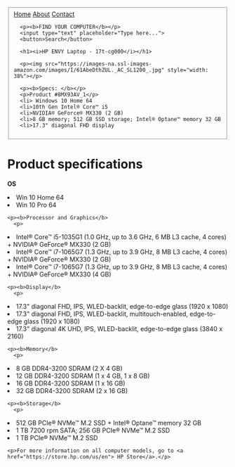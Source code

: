 <html lang="en">

<head>
  <meta charset="utf-8">
  <title>COMPUTER SPECIFICATIONS</title>
  <meta name="description" content="The HTML5 Herald">
  <meta name="author" content="SitePoint">
  <style>
  </style>
</head>

<body>
  <fieldset>
    <div class="topnav">
      <a class="active" href="#home">Home</a>
      <a href="#about">About</a>
      <a href="#contact">Contact</a>

      <p><b>FIND YOUR COMPUTER</b></p>
      <input type="text" placeholder="Type here...">
      <button>Search</button>

      <h1><i>HP ENVY Laptop - 17t-cg000</i></h1>

      <p><img src="https://images-na.ssl-images-amazon.com/images/I/61AbeDthZUL._AC_SL1200_.jpg" style="width: 38%"></p>

      <p><b>Specs: </b></p>
      <p>Product #8MX93AV_1</p>
      <li> Windows 10 Home 64
      <li>10th Gen Intel® Core™ i5
      <li>NVIDIA® GeForce® MX330 (2 GB)
      <li>8 GB memory; 512 GB SSD storage; Intel® Optane™ memory 32 GB
      <li>17.3" diagonal FHD display
  </fieldset>

  <h1>Product specifications</h1>
  <p><b>OS</b></p>
  <li>Win 10 Home 64
  <li>Win 10 Pro 64

    <p><b>Processor and Graphics</b>
      <p>
  <li>Intel® Core™ i5-1035G1 (1.0 GHz, up to 3.6 GHz, 6 MB L3 cache, 4 cores) + NVIDIA® GeForce® MX330 (2 GB)
  <li>Intel® Core™ i7-1065G7 (1.3 GHz, up to 3.9 GHz, 8 MB L3 cache, 4 cores) + NVIDIA® GeForce® MX330 (2 GB)
  <li>Intel® Core™ i7-1065G7 (1.3 GHz, up to 3.9 GHz, 8 MB L3 cache, 4 cores) + NVIDIA® GeForce® MX330 (4 GB)

    <p><b>Display</b>
      <p>
  <li>17.3" diagonal FHD, IPS, WLED-backlit, edge-to-edge glass (1920 x 1080)
  <li>17.3" diagonal FHD, IPS, WLED-backlit, multitouch-enabled, edge-to-edge glass (1920 x 1080)
  <li>17.3" diagonal 4K UHD, IPS, WLED-backlit, edge-to-edge glass (3840 x 2160)

    <p><b>Memory</b>
      <p>
  <li> 8 GB DDR4-3200 SDRAM (2 X 4 GB)
  <li>12 GB DDR4-3200 SDRAM (1 x 4 GB, 1 x 8 GB)
  <li>16 GB DDR4-3200 SDRAM (1 x 16 GB)
  <li>32 GB DDR4-3200 SDRAM (2 x 16 GB)

    <p><b>Storage</b>
      <p>
  <li>512 GB PCIe® NVMe™ M.2 SSD + Intel® Optane™ memory 32 GB
  <li>1 TB 7200 rpm SATA; 256 GB PCIe® NVMe™ M.2 SSD
  <li>1 TB PCIe® NVMe™ M.2 SSD

    <p>For more information on all computer models, go to <a href="https://store.hp.com/us/en"> HP Store</a>.</p>

</body>

</html>
